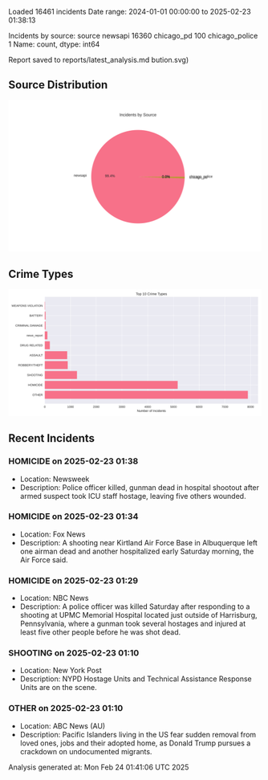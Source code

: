 
Loaded 16461 incidents
Date range: 2024-01-01 00:00:00 to 2025-02-23 01:38:13

Incidents by source:
source
newsapi           16360
chicago_pd          100
chicago_police        1
Name: count, dtype: int64

Report saved to reports/latest_analysis.md
bution.svg)

## Source Distribution
![Source Distribution](images/source_distribution.svg)

## Crime Types
![Crime Types](images/crime_types.svg)

## Recent Incidents

### HOMICIDE on 2025-02-23 01:38
- Location: Newsweek
- Description: Police officer killed, gunman dead in hospital shootout after armed suspect took ICU staff hostage, leaving five others wounded.


### HOMICIDE on 2025-02-23 01:34
- Location: Fox News
- Description: A shooting near Kirtland Air Force Base in Albuquerque left one airman dead and another hospitalized early Saturday morning, the Air Force said.


### HOMICIDE on 2025-02-23 01:29
- Location: NBC News
- Description: A police officer was killed Saturday after responding to a shooting at UPMC Memorial Hospital located just outside of Harrisburg, Pennsylvania, where a gunman took several hostages and injured at least five other people before he was shot dead.


### SHOOTING on 2025-02-23 01:10
- Location: New York Post
- Description: NYPD Hostage Units and Technical Assistance Response Units are on the scene.


### OTHER on 2025-02-23 01:10
- Location: ABC News (AU)
- Description: Pacific Islanders living in the US fear sudden removal from loved ones, jobs and their adopted home, as Donald Trump pursues a crackdown on undocumented migrants.

Analysis generated at: Mon Feb 24 01:41:06 UTC 2025
